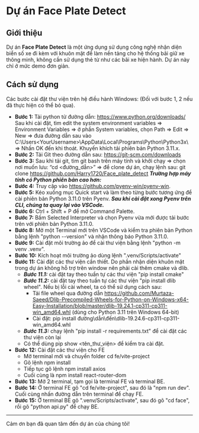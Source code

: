 # Dự án Face Plate Detect

## Giới thiệu
Dự án **Face Plate Detect** là một ứng dụng sử dụng công nghệ nhận diện biển số xe đi kèm với khuôn mặt để làm nền tảng cho hệ thống bãi giữ xe thông minh, không cần sử dụng thẻ từ như các bãi xe hiện hành. Dự án này chỉ ở mức demo đơn giản.

## Cách sử dụng
Các bước cài đặt thư viện trên hệ điều hành Windows: (Đối với bước 1, 2 nếu đã thực hiện có thể bỏ qua).
- **Bước 1:** Tải python từ đường dẫn: https://www.python.org/downloads/ 
Sau khi cài đặt, tìm edit the system environment variables => Environment Variables => ở phần System variables, chọn Path => Edit => New => đưa đường dẫn sau vào C:\Users\<YourUsername>\AppData\Local\Programs\Python\Python3x\ => Nhấn OK đến khi thoát. Khuyến khích tải phiên bản Python 3.11.x.
- **Bước 2:** Tải Git theo đường dẫn sau: https://git-scm.com/downloads
- **Bước 3:** Sau khi tải git, tìm git bash trên máy tính và khởi chạy => chọn nơi muốn lưu: “cd <đường_dẫn>” => để clone dự án, chạy lệnh sau: git clone https://github.com/Harry1720/Face_plate_detect
***Trường hợp máy tính có Python phiên bản cao hơn:***
- **Bước 4:** Truy cập vào https://github.com/pyenv-win/pyenv-win.  
- **Bước 5:** Kéo xuống mục Quick start và làm theo từng bước tương ứng để cài phiên bản Python 3.11.0 trên Pyenv.
***Sau khi cài đặt xong Pyenv trên CLI, chúng ta quay lại vào VSCode.***
- **Bước 6:** Ctrl + Shift + P để mở Command Palette.
- **Bước 7:** Bấm Selected Interpreter và chọn Pyenv vừa mới được tải bước trên với phiên bản Python 3.11.0.
- **Bước 8:** Mở một Terminal mới trên VSCode và kiểm tra phiên bản Python bằng lệnh "python --version" và nhận thông báo Python 3.11.0.
- **Bước 9:** Cài đặt môi trường ảo để cài thư viện bằng lệnh "python -m venv .venv".
- **Bước 10:** Kích hoạt môi trường ảo dùng lệnh ".venv/Scripts/activate"
- **Bước 11:** Cài đặt các thư viện cần thiết. Do phần nhận diện khuôn mặt trong dự án không hỗ trợ trên window nên phải cài thêm cmake và dlib.
  + ***Bước 11.1:*** cài đặt tay theo tuần tự các thư viện "pip install cmake" 
  + ***Bước 11.2:*** cài đặt tay theo tuần tự các thư viện "pip install dlib wheel". Nếu bị lỗi cài wheel, ta có thể sử dụng cách sau:
    - Tải file wheel qua đường dẫn https://github.com/Murtaza-Saeed/Dlib-Precompiled-Wheels-for-Python-on-Windows-x64-Easy-Installation/blob/master/dlib-19.24.1-cp311-cp311-win_amd64.whl (dùng cho Python 3.11 trên Windows 64-bit)
    - Cài đặt: pip install đường\dẫn\đến\dlib-19.24.6-cp311-cp311-win_amd64.whl
  + ***Bước 11.3:*** chạy lệnh "pip install -r requirements.txt" để cài đặt các thư viện còn lại 
  - Có thể dùng pip show <tên_thư_viện> để kiểm tra cài đặt.
- **Bước 12:** Cài đặt các thư viện cho FE 
  - Mở terminal mới và chuyển folder cd fe/vite-project
  - Gõ lệnh npm install
  - Tiếp tục gõ lệnh npm install axios
  - Cuối cùng là npm install react-router-dom
- **Bước 13:** Mở 2 terminal, tạm gọi là terminal FE và terminal BE.
- **Bước 14:** Ở terminal FE gõ "cd fe/vite-project", sau đó là "npm run dev". Cuối cùng nhấn đường dẫn trên terminal để chạy FE.
- **Bước 15:** Ở terminal BE gõ ".venv/Scripts/activate", sau đó gõ "cd face", rồi gõ "python api.py" để chạy BE.
***
Cảm ơn bạn đã quan tâm đến dự án của chúng tôi!
